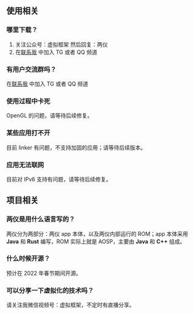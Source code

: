 ## 使用相关

### 哪里下载？

1. 关注公众号：虚拟框架  然后回复：两仪
2. 在[联系我](contact.md) 中加入 TG 或者 QQ 频道

### 有用户交流群吗？

在[联系我](contact.md) 中加入 TG 或者 QQ 频道

### 使用过程中卡死

OpenGL 的问题，请等待后续修复。

### 某些应用打不开

目前 linker 有问题，不支持加固的应用；请等待后续版本。

### 应用无法联网

目前对 IPv6 支持有问题，请等待后续修复。

## 项目相关

### 两仪是用什么语言写的？

两仪分为两部分：两仪 app 本体，以及两仪内部运行的 ROM；app 本体采用**Java** 和 **Rust** 编写，ROM 实际上就是 AOSP，主要由 **Java** 和 **C++** 组成。

### 什么时候开源？

预计在 2022 年春节期间开源。

### 可以分享一下虚拟化的技术吗？

请关注我微信视频号：虚拟框架，不定时有直播分享。
